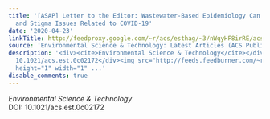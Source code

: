 ```yaml
---
title: '[ASAP] Letter to the Editor: Wastewater-Based Epidemiology Can Overcome Representativeness
  and Stigma Issues Related to COVID-19'
date: '2020-04-23'
linkTitle: http://feedproxy.google.com/~r/acs/esthag/~3/nWqyHF8irRE/acs.est.0c02172
source: 'Environmental Science & Technology: Latest Articles (ACS Publications)'
description: '<div><cite>Environmental Science & Technology</cite></div><div>DOI:
  10.1021/acs.est.0c02172</div><img src="http://feeds.feedburner.com/~r/acs/esthag/~4/nWqyHF8irRE"
  height="1" width="1" ...'
disable_comments: true
---
```

<div><cite>Environmental Science & Technology</cite></div><div>DOI: 10.1021/acs.est.0c02172</div><img src="http://feeds.feedburner.com/~r/acs/esthag/~4/nWqyHF8irRE" height="1" width="1" ...